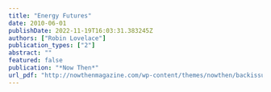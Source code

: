 ```yaml
---
title: "Energy Futures"
date: 2010-06-01
publishDate: 2022-11-19T16:03:31.383245Z
authors: ["Robin Lovelace"]
publication_types: ["2"]
abstract: ""
featured: false
publication: "*Now Then*"
url_pdf: "http://nowthenmagazine.com/wp-content/themes/nowthen/backissues/nt27_jun10.pdf"
---
```


